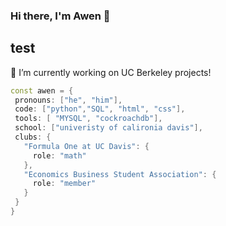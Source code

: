### Hi there, I'm Awen 👋
## test
<!--
**BabyMochi/BabyMochi** is a ✨ _special_ ✨ repository because its `README.md` (this file) appears on your GitHub profile.

Here are some ideas to get you started:

- 🔭 I’m currently working on ...
- 🌱 I’m currently learning ...
- 👯 I’m looking to collaborate on ...
- 🤔 I’m looking for help with ...
- 💬 Ask me about ...
- 📫 How to reach me: ...
- 😄 Pronouns: ...
- ⚡ Fun fact: ...
-->

🔭 I’m currently working on UC Berkeley projects!
 ```cpp
const awen = {
  pronouns: ["he", "him"],
  code: ["python","SQL", "html", "css"],
  tools: [ "MYSQL", "cockroachdb"],
  school: ["univeristy of calironia davis"],
  clubs: {
    "Formula One at UC Davis": {
      role: "math"
    },
    "Economics Business Student Association": {
      role: "member"
    }
  }
}
